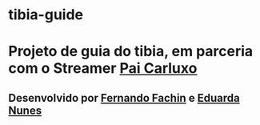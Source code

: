 # tibia-guide

<h1>Projeto de guia do tibia, em parceria com o Streamer <a href="http://twitch.tv/paicarluxo">Pai Carluxo</a></h1>


<h2> Desenvolvido por <a href="https://github.com/ferfachin">Fernando Fachin</a> e <a href="https://github.com/EduardaNunes">Eduarda Nunes</a></p>

